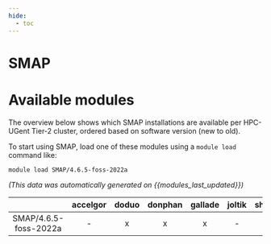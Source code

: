 ```yaml
---
hide:
  - toc
---
```


SMAP
====

# Available modules


The overview below shows which SMAP installations are available per HPC-UGent Tier-2 cluster, ordered based on software version (new to old).

To start using SMAP, load one of these modules using a `module load` command like:

```shell
module load SMAP/4.6.5-foss-2022a
```

*(This data was automatically generated on {{modules_last_updated}})*  

| |accelgor|doduo|donphan|gallade|joltik|shinx|
| :---: | :---: | :---: | :---: | :---: | :---: | :---: |
|SMAP/4.6.5-foss-2022a|-|x|x|x|-|-|
